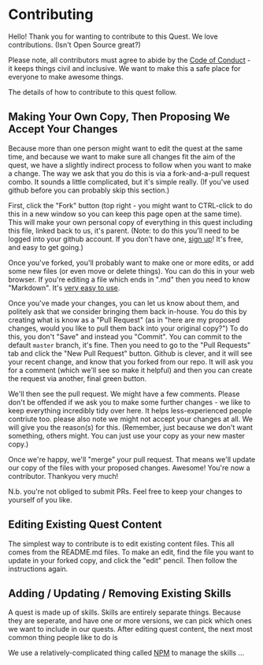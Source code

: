 # Contributing
Hello! Thank you for wanting to contribute to this Quest. We love contributions. (Isn't Open Source great?)

Please note, all contributors must agree to abide by the [Code of Conduct](./CODE_OF_CONDUCT.md) - it keeps things civil and inclusive.  We want to make this a safe place for everyone to make awesome things.

The details of how to contribute to this quest follow.  

## Making Your Own Copy, Then Proposing We Accept Your Changes 
Because more than one person might want to edit the quest at the same time, and because we want to make sure all changes fit the aim of the quest, we have a slightly indirect process to follow when you want to make a change.  The way we ask that you do this is via a fork-and-a-pull request combo. It sounds a little complicated, but it's simple really.  (If you've used github before you can probably skip this section.)

First, click the "Fork" button (top right - you might want to CTRL-click to do this in a new window so you can keep this page open at the same time).  This will make your own personal copy of everything in this quest including this file, linked back to us, it's parent. (Note: to do this you'll need to be logged into your github account. If you don't have one, [sign up](https://github.com/join)! It's free, and easy to get going.)

Once you've forked, you'll probably want to make one or more edits, or add some new files (or even move or delete things).  You can do this in your web browser.  If you're editing a file which ends in ".md" then you need to know "Markdown".  It's [very easy to use](http://www.markdowntutorial.com/).

Once you've made your changes, you can let us know about them, and politely ask that we consider bringing them back in-house.  You do this by creating what is know as a "Pull Request" (as in "here are my proposed changes, would you like to pull them back into your original copy?") To do this, you don't "Save" and instead you "Commit". You can commit to the default ```master``` branch, it's fine.  Then you need to go to the "Pull Requests" tab and click the "New Pull Request" button. Github is clever, and it will see your recent change, and know that you forked from our repo.  It will ask you for a comment (which we'll see so make it helpful) and then you can create the request via another, final green button.

We'll then see the pull request.  We might have a few comments. Please don't be offended if we ask you to make some further changes - we like to keep everything incredibly tidy over here.  It helps less-experienced people contriute too.  please also note we might not accept your changes at all.  We will give you the reason(s) for this.  (Remember, just because we don't want something, others might.  You can just use your copy as your new master copy.)

Once we're happy, we'll "merge" your pull request. That means we'll update our copy of the files with your proposed changes.  Awesome! You're now a contributor.  Thankyou very much!

N.b. you're not obliged to submit PRs.  Feel free to keep your changes to yourself of you like.

## Editing Existing Quest Content
The simplest way to contribute is to edit existing content files.  This all comes from the README.md files.  To make an edit, find the file you want to update in your forked copy, and click the "edit" pencil.  Then follow the instructions again.

## Adding / Updating / Removing Existing Skills
A quest is made up of skills.  Skills are entirely separate things.  Because they are seperate, and have one or more versions, we can pick which ones we want to include in our quests.  After editing quest content, the next most common thing people like to do is 

We use a relatively-complicated thing called [NPM](https://www.npmjs.com/) to manage the skills ...

## 

